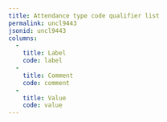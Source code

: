 ```yaml
---
title: Attendance type code qualifier list
permalink: uncl9443
jsonid: uncl9443
columns:
  - 
    title: Label
    code: label
  - 
    title: Comment
    code: comment
  - 
    title: Value
    code: value
---
```

